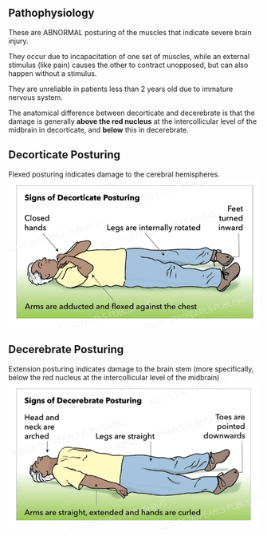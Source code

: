 ## Pathophysiology
   
These are ABNORMAL posturing of the muscles that indicate severe brain injury.

They occur due to incapacitation of one set of muscles, while an external stimulus (like pain) causes the other to contract unopposed, but can also happen without a stimulus.

They are unreliable in patients less than 2 years old due to immature nervous system.

The anatomical difference between decorticate and decerebrate is that the damage is generally **above the red nucleus** at the intercollicular level of the midbrain in decorticate, and **below** this in decerebrate.

## Decorticate Posturing
Flexed posturing indicates damage to the cerebral hemispheres.
![Decorticate](img/decorticate.jpg)

## Decerebrate Posturing
Extension posturing indicates damage to the brain stem (more specifically, below the red nucleus at the intercollicular level of the midbrain)
![Decerebrate](img/decerebrate.jpg)